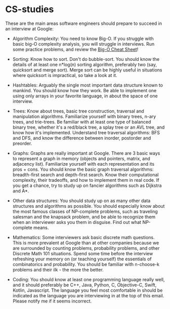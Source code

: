 # CS-studies
These are the main areas software engineers should prepare to succeed in an interview at Google:

* Algorithm Complexity: You need to know Big-O. If you struggle with basic big-O complexity analysis, you will struggle in interviews. Run some practice problems, and review the [Big-O Cheat Sheet](http://bigocheatsheet.com/)!

* Sorting: Know how to sort. Don't do bubble-sort. You should know the details of at least one n*log(n) sorting algorithm, preferably two (say, quicksort and merge sort). Merge sort can be highly useful in situations where quicksort is impractical, so take a look at it.

* Hashtables: Arguably the single most important data structure known to mankind. You should know how they work. Be able to implement one using only arrays in your favorite language, in about the space of one interview.

* Trees: Know about trees, basic tree construction, traversal and manipulation algorithms. Familiarize yourself with binary trees, n-ary trees, and trie-trees. Be familiar with at least one type of balanced binary tree, whether it's a red/black tree, a splay tree or an AVL tree, and know how it's implemented. Understand tree traversal algorithms: BFS and DFS, and know the difference between inorder, postorder and preorder.

* Graphs: Graphs are really important at Google. There are 3 basic ways to represent a graph in memory (objects and pointers, matrix, and adjacency list). Familiarize yourself with each representation and its pros + cons. You should know the basic graph traversal algorithms: breadth-first search and depth-first search. Know their computational complexity, their tradeoffs, and how to implement them in real code. If you get a chance, try to study up on fancier algorithms such as Dijkstra and A*.

* Other data structures: You should study up on as many other data structures and algorithms as possible. You should especially know about the most famous classes of NP-complete problems, such as traveling salesman and the knapsack problem, and be able to recognize them when an interviewer asks you them in disguise. Find out what NP-complete means.

* Mathematics: Some interviewers ask basic discrete math questions. This is more prevalent at Google than at other companies because we are surrounded by counting problems, probability problems, and other Discrete Math 101 situations. Spend some time before the interview refreshing your memory on (or teaching yourself) the essentials of combinatorics and probability. You should be familiar with n-choose-k problems and their ilk - the more the better.

* Coding: You should know at least one programming language really well, and it should preferably be C++, Java, Python, C, Objective-C, Swift, Kotlin, Javascript. The language you feel most comfortable in should be indicated as the language you are interviewing in at the top of this email. Please notify me if it seems incorrect. 